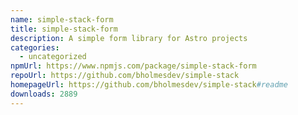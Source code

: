 ```yaml
---
name: simple-stack-form
title: simple-stack-form
description: A simple form library for Astro projects
categories:
  - uncategorized
npmUrl: https://www.npmjs.com/package/simple-stack-form
repoUrl: https://github.com/bholmesdev/simple-stack
homepageUrl: https://github.com/bholmesdev/simple-stack#readme
downloads: 2889
---
```


